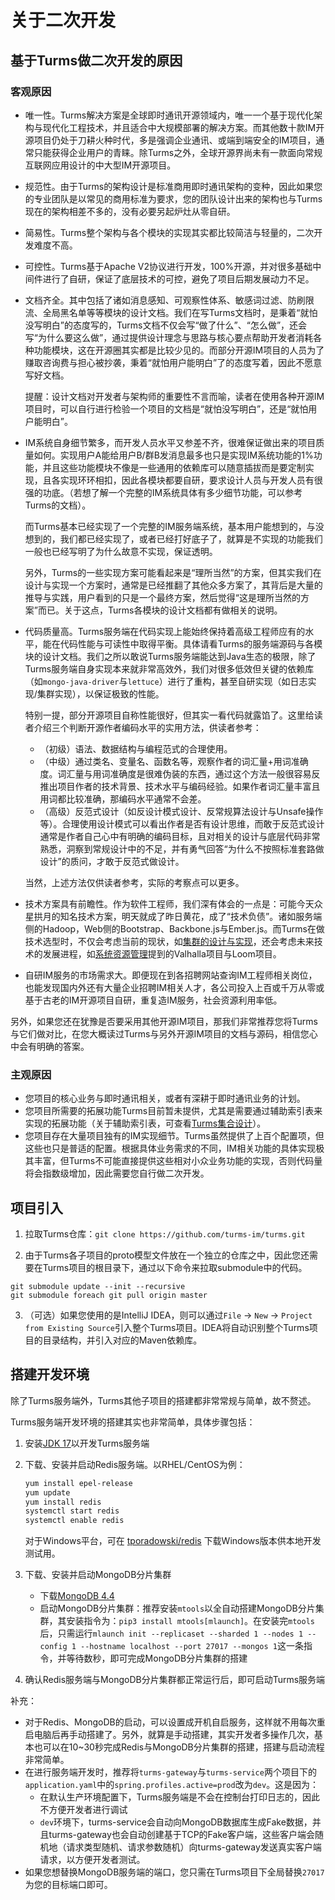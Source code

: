 # 关于二次开发

## 基于Turms做二次开发的原因

### 客观原因

   * 唯一性。Turms解决方案是全球即时通讯开源领域内，唯一一个基于现代化架构与现代化工程技术，并且适合中大规模部署的解决方案。而其他数十款IM开源项目仍处于刀耕火种时代，多是强调企业通讯、或端到端安全的IM项目，通常只能获得企业用户的青睐。除Turms之外，全球开源界尚未有一款面向常规互联网应用设计的中大型IM开源项目。

   * 规范性。由于Turms的架构设计是标准商用即时通讯架构的变种，因此如果您的专业团队是以常见的商用标准为要求，您的团队设计出来的架构也与Turms现在的架构相差不多的，没有必要另起炉灶从零自研。

   * 简易性。Turms整个架构与各个模块的实现其实都比较简洁与轻量的，二次开发难度不高。

   * 可控性。Turms基于Apache V2协议进行开发，100%开源，并对很多基础中间件进行了自研，保证了底层技术的可控，避免了项目后期发展动力不足。

   * 文档齐全。其中包括了诸如消息感知、可观察性体系、敏感词过滤、防刷限流、全局黑名单等等模块的设计文档。我们在写Turms文档时，是秉着“就怕没写明白”的态度写的，Turms文档不仅会写“做了什么”、“怎么做”，还会写“为什么要这么做”，通过提供设计理念与思路与核心要点帮助开发者消耗各种功能模块，这在开源圈其实都是比较少见的。而部分开源IM项目的人员为了赚取咨询费与担心被抄袭，秉着“就怕用户能明白”了的态度写着，因此不愿意写好文档。

     提醒：设计文档对开发者与架构师的重要性不言而喻，读者在使用各种开源IM项目时，可以自行进行检验一个项目的文档是“就怕没写明白”，还是“就怕用户能明白”。

   * IM系统自身细节繁多，而开发人员水平又参差不齐，很难保证做出来的项目质量如何。实现用户A能给用户B/群B发消息最多也只是实现IM系统功能的1%功能，并且这些功能模块不像是一些通用的依赖库可以随意插拔而是要定制实现，且各实现环环相扣，因此各模块都要自研，要求设计人员与开发人员有很强的功底。（若想了解一个完整的IM系统具体有多少细节功能，可以参考Turms的文档）。

     而Turms基本已经实现了一个完整的IM服务端系统，基本用户能想到的，与没想到的，我们都已经实现了，或者已经打好底子了，就算是不实现的功能我们一般也已经写明了为什么故意不实现，保证透明。

     另外，Turms的一些实现方案可能看起来是“理所当然”的方案，但其实我们在设计与实现一个方案时，通常是已经推翻了其他众多方案了，其背后是大量的推导与实践，用户看到的只是一个最终方案，然后觉得“这是理所当然的方案”而已。关于这点，Turms各模块的设计文档都有做相关的说明。

   * 代码质量高。Turms服务端在代码实现上能始终保持着高级工程师应有的水平，能在代码性能与可读性中取得平衡。具体请看Turms的服务端源码与各模块的设计文档。我们之所以敢说Turms服务端能达到Java生态的极限，除了Turms服务端自身实现本来就非常高效外，我们对很多低效但关键的依赖库（如`mongo-java-driver`与`lettuce`）进行了重构，甚至自研实现（如日志实现/集群实现），以保证极致的性能。

     特别一提，部分开源项目自称性能很好，但其实一看代码就露馅了。这里给读者介绍三个判断开源作者编码水平的实用方法，供读者参考：

     * （初级）语法、数据结构与编程范式的合理使用。
     * （中级）通过类名、变量名、函数名等，观察作者的词汇量+用词准确度。词汇量与用词准确度是很难伪装的东西，通过这个方法一般很容易反推出项目作者的技术背景、技术水平与编码经验。如果作者词汇量丰富且用词都比较准确，那编码水平通常不会差。
     * （高级）反范式设计（如反设计模式设计、反常规算法设计与Unsafe操作等）。合理使用设计模式可以看出作者是否有设计思维，而敢于反范式设计通常是作者自己心中有明确的编码目标，且对相关的设计与底层代码非常熟悉，洞察到常规设计中的不足，并有勇气回答“为什么不按照标准套路做设计”的质问，才敢于反范式做设计。

     当然，上述方法仅供读者参考，实际的考察点可以更多。

   * 技术方案具有前瞻性。作为软件工程师，我们深有体会的一点是：可能今天众星拱月的知名技术方案，明天就成了昨日黄花，成了“技术负债”。诸如服务端侧的Hadoop，Web侧的Bootstrap、Backbone.js与Ember.js。而Turms在做技术选型时，不仅会考虑当前的现状，如[集群的设计与实现](https://turms-im.github.io/docs/for-developers/cluster.html#%E7%BA%AF%E8%87%AA%E7%A0%94%E7%9A%84%E5%8E%9F%E5%9B%A0)，还会考虑未来技术的发展进程，如[系统资源管理](https://turms-im.github.io/docs/for-developers/system-resource-management.html#%E5%86%85%E5%AD%98%E7%AE%A1%E7%90%86)提到的Valhalla项目与Loom项目。

   * 自研IM服务的市场需求大。即便现在到各招聘网站查询IM工程师相关岗位，也能发现国内外还有大量企业招聘IM相关人才，各公司投入上百或千万从零或基于古老的IM开源项目自研，重复造IM服务，社会资源利用率低。

另外，如果您还在犹豫是否要采用其他开源IM项目，那我们非常推荐您将Turms与它们做对比，在您大概读过Turms与另外开源IM项目的文档与源码，相信您心中会有明确的答案。

### 主观原因

   * 您项目的核心业务与即时通讯相关，或者有深耕于即时通讯业务的计划。
   * 您项目所需要的拓展功能Turms目前暂未提供，尤其是需要通过辅助索引表来实现的拓展功能（关于辅助索引表，可查看[Turms集合设计](https://turms-im.github.io/docs/for-developers/schema.html)）。
   * 您项目存在大量项目独有的IM实现细节。Turms虽然提供了上百个配置项，但这些也只是普适的配置。根据具体业务需求的不同，IM相关功能的具体实现极其丰富，但Turms不可能直接提供这些相对小众业务功能的实现，否则代码量将会指数级增加，因此需要您自行做二次开发。

## 项目引入

1. 拉取Turms仓库：`git clone https://github.com/turms-im/turms.git`

2. 由于Turms各子项目的proto模型文件放在一个独立的仓库之中，因此您还需要在Turms项目的根目录下，通过以下命令来拉取submodule中的代码。

```
git submodule update --init --recursive
git submodule foreach git pull origin master
```

3. （可选）如果您使用的是IntelliJ IDEA，则可以通过`File` -> `New` -> `Project from Existing Source`引入整个Turms项目。IDEA将自动识别整个Turms项目的目录结构，并引入对应的Maven依赖库。

## 搭建开发环境

除了Turms服务端外，Turms其他子项目的搭建都非常常规与简单，故不赘述。

Turms服务端开发环境的搭建其实也非常简单，具体步骤包括：

1. 安装[JDK 17](https://adoptium.net/)以开发Turms服务端

2. 下载、安装并启动Redis服务端。以RHEL/CentOS为例：

   ```bash
   yum install epel-release
   yum update
   yum install redis
   systemctl start redis
   systemctl enable redis
   ```

   对于Windows平台，可在 [tporadowski/redis](https://github.com/tporadowski/redis/releases) 下载Windows版本供本地开发测试用。

3. 下载、安装并启动MongoDB分片集群

   * 下载[MongoDB 4.4](https://www.mongodb.com/try/download/community)
   * 启动MongoDB分片集群：推荐安装`mtools`以全自动搭建MongoDB分片集群，其安装指令为：`pip3 install mtools[mlaunch]`。在安装完`mtools`后，只需运行`mlaunch init --replicaset --sharded 1 --nodes 1 --config 1 --hostname localhost --port 27017 --mongos 1`这一条指令，并等待数秒，即可完成MongoDB分片集群的搭建

4. 确认Redis服务端与MongoDB分片集群都正常运行后，即可启动Turms服务端

补充：

* 对于Redis、MongoDB的启动，可以设置成开机自启服务，这样就不用每次重启电脑后再手动搭建了。另外，就算是手动搭建，其实开发者多操作几次，基本也可以在10~30秒完成Redis与MongoDB分片集群的搭建，搭建与启动流程非常简单。
* 在进行服务端开发时，推荐将`turms-gateway`与`turms-service`两个项目下的`application.yaml`中的`spring.profiles.active=prod`改为`dev`。这是因为：
  * 在默认生产环境配置下，Turms服务端是不会在控制台打印日志的，因此不方便开发者进行调试
  * `dev`环境下，turms-service会自动向MongoDB数据库生成Fake数据，并且turms-gateway也会自动创建基于TCP的Fake客户端，这些客户端会随机地（请求类型随机、请求参数随机）向turms-gateway发送真实客户端请求，以方便开发者测试。
* 如果您想替换MongoDB服务端的端口，您只需在Turms项目下全局替换`27017`为您的目标端口即可。